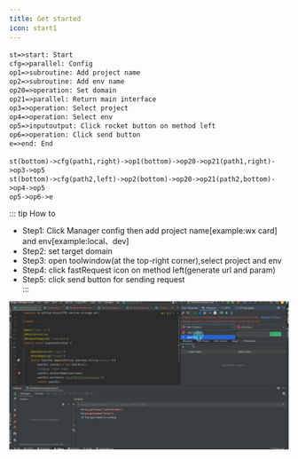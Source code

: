 ```yaml
---
title: Get started
icon: start1
---
```


```flow
st=>start: Start
cfg=>parallel: Config
op1=>subroutine: Add project name
op2=>subroutine: Add env name
op20=>operation: Set domain
op21=>parallel: Return main interface
op3=>operation: Select project
op4=>operation: Select env
op5=>inputoutput: Click rocket button on method left
op6=>operation: Click send button 
e=>end: End

st(bottom)->cfg(path1,right)->op1(bottom)->op20->op21(path1,right)->op3->op5
st(bottom)->cfg(path2,left)->op2(bottom)->op20->op21(path2,bottom)->op4->op5
op5->op6->e
```

::: tip How to  
* Step1: Click Manager config then add project name[example:wx card] and env[example:local、dev]  
* Step2: set target domain  
* Step3: open toolwindow(at the top-right corner),select project and env  
* Step4: click fastRequest icon on method left(generate url and param)  
* Step5: click send button for sending request  
:::

![](../../../.vuepress/public/img/howToUse_en.gif)









